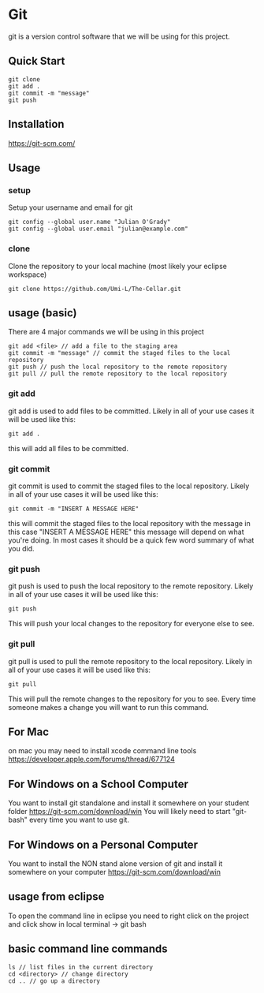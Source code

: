 # Git
git is a version control software that we will be using for this project.

## Quick Start
```
git clone
git add .
git commit -m "message"
git push
```

## Installation
https://git-scm.com/

## Usage
### setup
Setup your username and email for git
```
git config --global user.name "Julian O'Grady"
git config --global user.email "julian@example.com"
```

### clone
Clone the repository to your local machine (most likely your eclipse workspace)
```
git clone https://github.com/Umi-L/The-Cellar.git
```

## usage (basic)
There are 4 major commands we will be using in this project
```
git add <file> // add a file to the staging area
git commit -m "message" // commit the staged files to the local repository
git push // push the local repository to the remote repository
git pull // pull the remote repository to the local repository
```

### git add
git add is used to add files to be committed. Likely in all of your use cases it will be used like this:
```
git add .
```
this will add all files to be committed.

### git commit
git commit is used to commit the staged files to the local repository. Likely in all of your use cases it will be used like this:
```
git commit -m "INSERT A MESSAGE HERE"
```
this will commit the staged files to the local repository with the message in this case "INSERT A MESSAGE HERE"
this message will depend on what you're doing. In most cases it should be a quick few word summary of what you did.

### git push
git push is used to push the local repository to the remote repository. Likely in all of your use cases it will be used like this:
```
git push
```
This will push your local changes to the repository for everyone else to see.

### git pull
git pull is used to pull the remote repository to the local repository. Likely in all of your use cases it will be used like this:
```
git pull
```
This will pull the remote changes to the repository for you to see. Every time someone makes a change you will want to run this command.

## For Mac
on mac you may need to install xcode command line tools
https://developer.apple.com/forums/thread/677124

## For Windows on a School Computer
You want to install git standalone and install it somewhere on your student folder
https://git-scm.com/download/win
You will likely need to start "git-bash" every time you want to use git.

## For Windows on a Personal Computer
You want to install the NON stand alone version of git and install it somewhere on your computer
https://git-scm.com/download/win

## usage from eclipse
To open the command line in eclipse you need to right click on the project and click show in local terminal -> git bash

## basic command line commands
```
ls // list files in the current directory
cd <directory> // change directory
cd .. // go up a directory
```